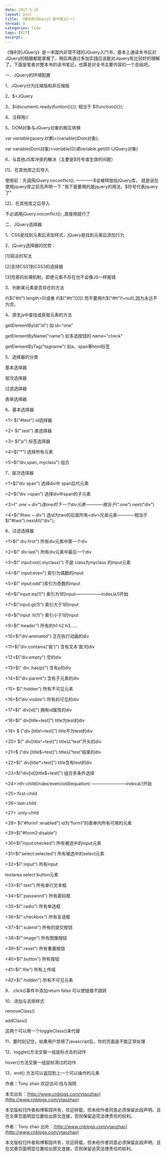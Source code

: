 ```yaml
---
date: 2017-5-25
layout: post
title: 《锋利的JQuery》读书笔记(一)
thread: 9
categories: Code
tags: [BIT]
excerpt: .
---
```


《锋利的JQuery》是一本国内非常不错的JQuery入门书，基本上通读本书后对JQuery的精髓都能掌握了，稍后再通过多加实践应该能对Jquery有比较好的理解了。下面是笔者对整本书的读书笔记，也算是对全书主要内容的一个总结吧。

 

 

一、JQuery的环境配置

1、JQuery分为压缩版和非压缩版

2、$=JQuery

3、$(document).ready(funtion(){});  相当于 $(function(){});

4、注释用//

5、DOM对象与JQuery对象的相互转换

   var $variable (jquery对象) =$(variable)(Dom对象);

   var variable(Dom对象)=$variable[0]或$variable.get(0)  (JQuery对象)

6、与其他JS库冲突的解决（主要是$符号谁生效的问题）

   [1]、在其他库之后导入

   使用前：先调用jQuery.noconflict(); ————$会被释放给jQuery库， 就是说在使用jquery库之前先声明一下 "我下面要用的是jquery的用法，$符号代表jquery了"

   [2]、在其他库之后导入

   不必调用jQuery.noconflict(); ,直接用就行了

 

 

二、JQuery选择器
 

1、CSS是找到元素后添加样式，jQuery是找到元素后添加行为

2、jQuery选择器的优势：

   [1]简洁的写法

   [2]支持CSS1到CSS3的选择器

   [3]完善的处理机制，即使元素不存在也不会像JS一样报错

3、判断某元素是否存在的方法

   if($("#tt").length>0)或者 if($("#tt")[0])  而不要用if($("#tt")!=null),因为永远不为空。

4、原生js中查找或获取元素的方法

   getElementById("id")  如 id="one"

   getElementByName("name") 如多选按钮的 name="check"

   getElementByTag("tagname") 如a、span等html标签


5、选择器的分类

基本选择器

层次选择器

过滤选择器

表单选择器

6、基本选择器

<1> $("#test")  id选择器

<2> $(".test")  类选择器

<3> $("p") 标签选择器

<4>$("*") 选择所有元素

<5>$("div,span,.myclass") 组合

 

7、层次选择器

<1>$("div span")  选择div中  span后代元素

<2>$(“div >span”) 选择div中span的子元素

<3>$(“.one + div”)选one的下一个div元素————相当于$(“.one”).next("div")

<4>$("#two ~ div") 选id为two的后面所有<div>兄弟元素————相当于$(“#two”).nextAll("div");

 

8、过滤选择器

 

 

<1>$(" div:first") 所有div元素中第一个div 

<2>$(" div:last") 所有div元素中最后一个div

<3>$(" input:not(.myclass)") 不是 class为myclass 的input元素

<4>$(" input:even") 索引为偶数的input

<5>$(" input:odd")索引为奇数的input

<6>$("input:eq(1)") 索引为1的input——————index从0开始

<7>$("input:gt(1)")  索引大于1的input

<8>$("input :lt(1)") 索引小于1的input

<9>$(":header")  所有的h1 h2 h3......

<10>$("div:animated") 正在执行动画的div

<11>$("div:contains('我')")   含有文本‘我’的div

<12>$("div:empty")  空的div

<13>$(" div :has(p)")   含有p的div

<14>$("div:parent")       含有子元素的div

<15> $(":hidden")    所有不可见元素

<16>$("div:visible")   所有的可见的div

<17>$(" div[id]")      拥有id属性的div

<18>$(" div[title=test]")    title为test的div

<19> $ ("div [title!=test]") title不为test的div

<20> $(" div[title^=test]")    title以“test”开头的div

<21>$ ("div [title$=test]")    title以“test”结束的div

<22>$(" div[title*=test]")          title含有test的div

<23>$("div[id][title$=test]")     组合多条件选择

<24>:nth-child(index/even/odd/equation)  ————————index从1开始

<25>:first-child

<26>:last-child

<27> :only-child

<28> $("#form1 :enabled")            id为“form1”的表单内所有可用的元素

<29>$("#form2:disable")

<30>$("input:checked")         所有被选中的input元素

<31>$("select:selected")       所有被选中的select元素

<32>$(":input")                   所有input

textarea select button元素

<33>$(":text")                    所有单行文本框

<34>$(":password")           所有密码框

<35>$(":radio")                   所有单选框 

<36>$(":checkbox")             所有复选框

<37>$(":submit")               所有的提交按钮

<38>$(":image")          所有图像按钮

<39>$(":reset")              所有重置按钮

<40>$(":button")    所有按钮

<41>$(":file")            所有上传域

<42>$(":hidden")            所有不可见元素

 

 

 9、.click()事件中添加return false 可以使链接不跳转

10、添加与去除样式

   removeClass()

   addClass()

   这两个可以用一个toggleClass()来代替

 

11、要时刻记住，如果用户禁用了javascript后，你的页面是不能正常处理

12、toggle()方法交替一组鼠标点击的动作

   hover()方法交替一组鼠标滑过的动作

13、end() 方法可以返回到上一个可以操作的元素

 

 



作者：Tony zhao 欢迎访问:找与淘网

本文出处：[http://www.cnblogs.com/ytaozhao](http://www.cnblogs.com/ytaozhao)   

本文版权归作者和博客园共有，欢迎转载，但未经作者同意必须保留此段声明，且在文章页面明显位置给出原文连接，否则保留追究法律责任的权利。

 

作者：Tony zhao
出处：[http://www.cnblogs.com/ytaozhao](http://www.cnblogs.com/ytaozhao) 

本文版权归作者和博客园共有，欢迎转载，但未经作者同意必须保留此段声明，且在文章页面明显位置给出原文连接，否则保留追究法律责任的权利。